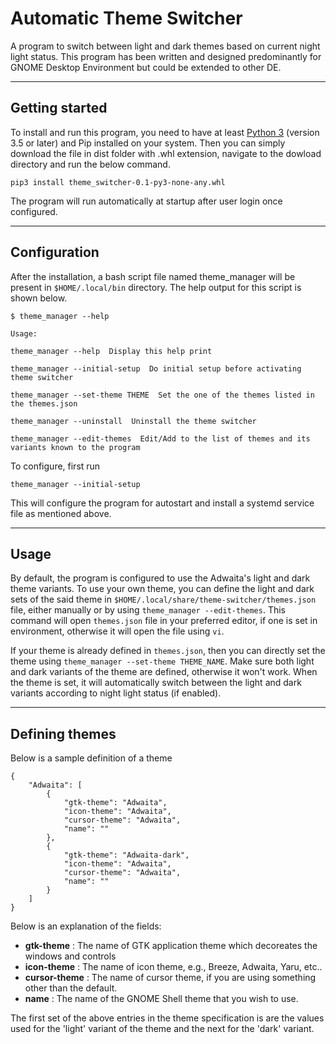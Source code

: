 # Automatic Theme Switcher
A program to switch between light and dark themes based on current night light status. This program has been written and designed predominantly for GNOME Desktop Environment but could be extended to other DE.

----
## Getting started

To install and run this program, you need to have  at least [Python 3](http://www.python.org) (version 3.5 or later) and Pip installed on your system. Then you can simply download the file in dist folder with .whl extension, navigate to the dowload directory and run the below command.

    pip3 install theme_switcher-0.1-py3-none-any.whl



The program will run automatically at startup after user login once configured.

----
## Configuration
After the installation, a bash script file named theme_manager will be present in `$HOME/.local/bin` directory. The help output for this script is shown below.


    $ theme_manager --help

    Usage: 

    theme_manager --help  Display this help print

    theme_manager --initial-setup  Do initial setup before activating theme switcher

    theme_manager --set-theme THEME  Set the one of the themes listed in the themes.json

    theme_manager --uninstall  Uninstall the theme switcher

    theme_manager --edit-themes  Edit/Add to the list of themes and its variants known to the program

To configure, first run

`theme_manager --initial-setup`

This will configure the program for autostart and install a systemd service file as mentioned above.

----
## Usage

By default, the program is configured to use the Adwaita's light and dark theme variants. To use your own theme, you can define the light and dark sets of the said theme in `$HOME/.local/share/theme-switcher/themes.json` file, either manually or by using `theme_manager --edit-themes`. This command will open `themes.json` file in your preferred editor, if one is set in environment, otherwise it will open the file using `vi`.

If your theme is already defined in `themes.json`, then you can directly set the theme using `theme_manager --set-theme THEME_NAME`. Make sure both light and dark variants of the theme are defined, otherwise it won't work. When the theme is set, it will automatically switch between the light and dark variants according to night light status (if enabled).

----
## Defining themes

Below is a sample definition of a theme


    {
        "Adwaita": [
            {
                "gtk-theme": "Adwaita",
                "icon-theme": "Adwaita",
                "cursor-theme": "Adwaita",
                "name": ""
            },
            {
                "gtk-theme": "Adwaita-dark",
                "icon-theme": "Adwaita",
                "cursor-theme": "Adwaita",
                "name": ""
            }
        ]
    }


Below is an explanation of the fields:

* **gtk-theme** : The name of GTK application theme which decoreates the windows and controls
* **icon-theme** : The name of icon theme, e.g., Breeze, Adwaita, Yaru, etc..
* **cursor-theme** : The name of cursor theme, if you are using something other than the default.
* **name** : The name of the GNOME Shell theme that you wish to use.

The first set of the above entries in the theme specification is are the values used for the 'light' variant of the theme and the next for the 'dark' variant.












